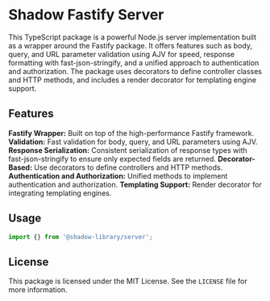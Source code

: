 # Shadow Fastify Server

This TypeScript package is a powerful Node.js server implementation built as a wrapper around the Fastify package. It offers features such as body, query,
and URL parameter validation using AJV for speed, response formatting with fast-json-stringify, and a unified approach to authentication and authorization.
The package uses decorators to define controller classes and HTTP methods, and includes a render decorator for templating engine support.

## Features

**Fastify Wrapper:** Built on top of the high-performance Fastify framework.
**Validation:** Fast validation for body, query, and URL parameters using AJV.
**Response Serialization:** Consistent serialization of response types with fast-json-stringify to ensure only expected fields are returned.
**Decorator-Based:** Use decorators to define controllers and HTTP methods.
**Authentication and Authorization:** Unified methods to implement authentication and authorization.
**Templating Support:** Render decorator for integrating templating engines.

## Usage

```ts
import {} from '@shadow-library/server';
```

## License

This package is licensed under the MIT License. See the `LICENSE` file for more information.
